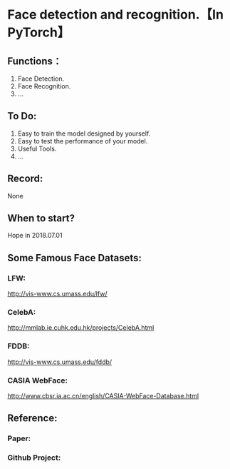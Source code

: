 # Face detection and recognition.【In PyTorch】


## Functions：
1. Face Detection.
2. Face Recognition.
3. ...


## To Do:
1. Easy to train the model designed by yourself.
2. Easy to test the performance of your model.
3. Useful Tools.
4. ...


## Record:
None


## When to start?
Hope in 2018.07.01


## Some Famous Face Datasets:
### LFW:
http://vis-www.cs.umass.edu/lfw/  
### CelebA:
http://mmlab.ie.cuhk.edu.hk/projects/CelebA.html  
### FDDB:
http://vis-www.cs.umass.edu/fddb/  
### CASIA WebFace:
http://www.cbsr.ia.ac.cn/english/CASIA-WebFace-Database.html  


## Reference:
### Paper:

### Github Project:
